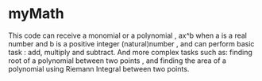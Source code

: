 # myMath
This code can receive a monomial or a polynomial , ax^b when a is a real number and b is a positive integer (natural)number , and can perform basic task : add, multiply and subtract. And more complex tasks such as: finding root of a polynomial between two points , and finding the area of a polynomial using Riemann Integral between two points.
